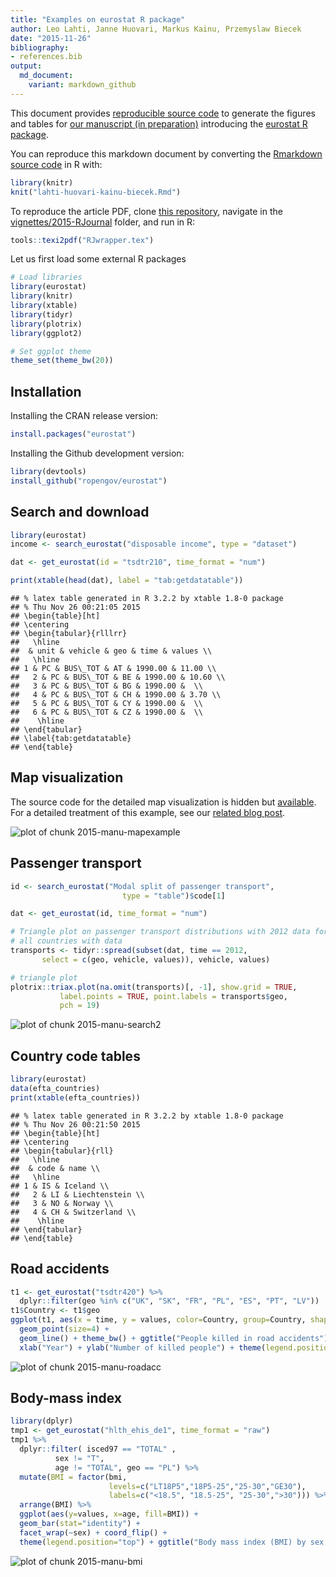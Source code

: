 ```yaml
---
title: "Examples on eurostat R package"
author: Leo Lahti, Janne Huovari, Markus Kainu, Przemyslaw Biecek
date: "2015-11-26"
bibliography: 
- references.bib
output: 
  md_document:
    variant: markdown_github
---
```

<!--
%\VignetteEngine{knitr::rmarkdown}
%\VignetteIndexEntry{eurostat Markdown Vignette}
%\usepackage[utf8]{inputenc}
-->

This document provides [reproducible source
code](lahti-huovari-kainu-biecek.Rmd) to generate the figures and
tables for [our manuscript (in
preparation)](lahti-huovari-kainu-biecek.pdf) introducing the [eurostat
R package](https://github.com/rOpenGov/eurostat).

You can reproduce this markdown document by converting the [Rmarkdown
source code](lahti-huovari-kainu-biecek.Rmd) in R with:


```r
library(knitr)
knit("lahti-huovari-kainu-biecek.Rmd")
```

To reproduce the article PDF, clone [this
repository](https://github.com/rOpenGov/eurostat/), navigate in the
[vignettes/2015-RJournal](https://github.com/rOpenGov/eurostat/blob/master/vignettes/2015-RJournal/)
folder, and run in R:


```r
tools::texi2pdf("RJwrapper.tex")
```


Let us first load some external R packages


```r
# Load libraries
library(eurostat)
library(knitr)
library(xtable)
library(tidyr)
library(plotrix)
library(ggplot2)

# Set ggplot theme
theme_set(theme_bw(20))
```

## Installation

Installing the CRAN release version:


```r
install.packages("eurostat")
```

Installing the Github development version:


```r
library(devtools)
install_github("ropengov/eurostat")
```

## Search and download


```r
library(eurostat)
income <- search_eurostat("disposable income", type = "dataset")
```


```r
dat <- get_eurostat(id = "tsdtr210", time_format = "num")
```


```r
print(xtable(head(dat), label = "tab:getdatatable"))
```

```
## % latex table generated in R 3.2.2 by xtable 1.8-0 package
## % Thu Nov 26 00:21:05 2015
## \begin{table}[ht]
## \centering
## \begin{tabular}{rlllrr}
##   \hline
##  & unit & vehicle & geo & time & values \\ 
##   \hline
## 1 & PC & BUS\_TOT & AT & 1990.00 & 11.00 \\ 
##   2 & PC & BUS\_TOT & BE & 1990.00 & 10.60 \\ 
##   3 & PC & BUS\_TOT & BG & 1990.00 &  \\ 
##   4 & PC & BUS\_TOT & CH & 1990.00 & 3.70 \\ 
##   5 & PC & BUS\_TOT & CY & 1990.00 &  \\ 
##   6 & PC & BUS\_TOT & CZ & 1990.00 &  \\ 
##    \hline
## \end{tabular}
## \label{tab:getdatatable}
## \end{table}
```

## Map visualization

The source code for the detailed map visualization is hidden but [available](https://github.com/rOpenGov/eurostat/blob/master/vignettes/2015-RJournal/lahti-huovari-kainu-biecek.Rmd). For a detailed treatment of this example, see our [related blog post](http://ropengov.github.io/r/2015/05/01/eurostat-package-examples/).

![plot of chunk 2015-manu-mapexample](figure/2015-manu-mapexample-1.png) 


## Passenger transport


```r
id <- search_eurostat("Modal split of passenger transport", 
        	             type = "table")$code[1]

dat <- get_eurostat(id, time_format = "num")

# Triangle plot on passenger transport distributions with 2012 data for
# all countries with data 
transports <- tidyr::spread(subset(dat, time == 2012,
	   select = c(geo, vehicle, values)), vehicle, values)

# triangle plot
plotrix::triax.plot(na.omit(transports)[, -1], show.grid = TRUE, 
           label.points = TRUE, point.labels = transports$geo, 
           pch = 19)
```

![plot of chunk 2015-manu-search2](figure/2015-manu-search2-1.png) 


## Country code tables


```r
library(eurostat)
data(efta_countries)
print(xtable(efta_countries))
```

```
## % latex table generated in R 3.2.2 by xtable 1.8-0 package
## % Thu Nov 26 00:21:50 2015
## \begin{table}[ht]
## \centering
## \begin{tabular}{rll}
##   \hline
##  & code & name \\ 
##   \hline
## 1 & IS & Iceland \\ 
##   2 & LI & Liechtenstein \\ 
##   3 & NO & Norway \\ 
##   4 & CH & Switzerland \\ 
##    \hline
## \end{tabular}
## \end{table}
```

## Road accidents


```r
t1 <- get_eurostat("tsdtr420") %>%
  dplyr::filter(geo %in% c("UK", "SK", "FR", "PL", "ES", "PT", "LV"))
t1$Country <- t1$geo
ggplot(t1, aes(x = time, y = values, color=Country, group=Country, shape=Country)) +
  geom_point(size=4) + 
  geom_line() + theme_bw() + ggtitle("People killed in road accidents")+
  xlab("Year") + ylab("Number of killed people") + theme(legend.position="top")
```

![plot of chunk 2015-manu-roadacc](figure/2015-manu-roadacc-1.png) 


## Body-mass index


```r
library(dplyr)
tmp1 <- get_eurostat("hlth_ehis_de1", time_format = "raw")
tmp1 %>%
  dplyr::filter( isced97 == "TOTAL" ,
          sex != "T",
          age != "TOTAL", geo == "PL") %>%
  mutate(BMI = factor(bmi, 
                      levels=c("LT18P5","18P5-25","25-30","GE30"), 
                      labels=c("<18.5", "18.5-25", "25-30",">30"))) %>%
  arrange(BMI) %>%
  ggplot(aes(y=values, x=age, fill=BMI)) +
  geom_bar(stat="identity") +
  facet_wrap(~sex) + coord_flip() +
  theme(legend.position="top") + ggtitle("Body mass index (BMI) by sex and age")+xlab("% of population")+scale_fill_brewer(type = "div")
```

![plot of chunk 2015-manu-bmi](figure/2015-manu-bmi-1.png) 

